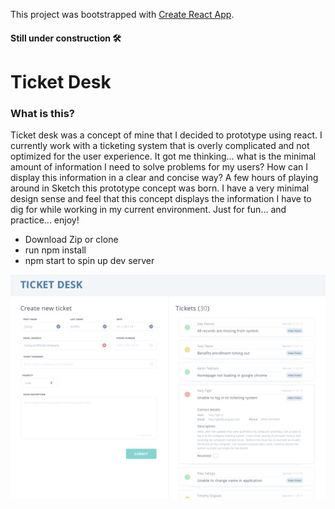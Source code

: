 This project was bootstrapped with [Create React App](https://github.com/facebookincubator/create-react-app).

#### Still under construction 🛠

# Ticket Desk

### What is this?
Ticket desk was a concept of mine that I decided to prototype using react. I currently work with a ticketing system that is overly complicated and not optimized for the user experience. It got me thinking... what is the minimal amount of information I need to solve problems for my users? How can I display this information in a clear and concise way? A few hours of playing around in Sketch this prototype concept was born. I have a very minimal design sense and feel that this concept displays the information I have to dig for while working in my current environment. Just for fun... and practice... enjoy! 

- Download Zip or clone
- run npm install
- npm start to spin up dev server

![Settings Window](https://raw.githubusercontent.com/CoreyGriffin/ticket-desk/master/Ticket_Desk_Screenshot.png)